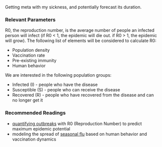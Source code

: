 Getting meta with my sickness, and potentially forecast its duration.

### Relevant Parameters
R0, the reproduction number, is the average number of people an infected person will infect (if R0 < 1, the epidemic will die out. if R0 > 1, the epidemic will grow). The following list of elements will be considered to calculate R0:
- Population density
- Vaccination rate
- Pre-existing immunity
- Human behavior

We are interested in the following population groups:
- Infected (I) - people who have the disease
- Susceptible (S) - people who can receive the disease
- Recovered (R) - people who have recovered from the disease and can no longer get it

### Recommended Readings
- [quantifying outbreaks](https://sph.umich.edu/pursuit/2020posts/how-scientists-quantify-outbreaks.html) with R0 (Reproduction Number) to predict maximum epidemic potential
- modeling the spread of [seasonal flu](https://arxiv.org/pdf/2101.07926) based on human behavior and vaccination dynamics